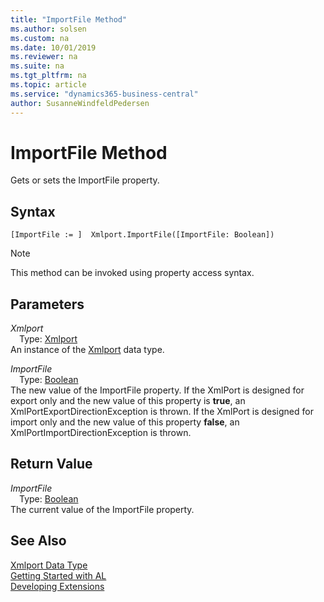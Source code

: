 ```yaml
---
title: "ImportFile Method"
ms.author: solsen
ms.custom: na
ms.date: 10/01/2019
ms.reviewer: na
ms.suite: na
ms.tgt_pltfrm: na
ms.topic: article
ms.service: "dynamics365-business-central"
author: SusanneWindfeldPedersen
---
```

[//]: # (START>DO_NOT_EDIT)
[//]: # (IMPORTANT:Do not edit any of the content between here and the END>DO_NOT_EDIT.)
[//]: # (Any modifications should be made in the .xml files in the ModernDev repo.)
# ImportFile Method
Gets or sets the ImportFile property.


## Syntax
```
[ImportFile := ]  Xmlport.ImportFile([ImportFile: Boolean])
```
> [!NOTE]  
> This method can be invoked using property access syntax.  
## Parameters
*Xmlport*  
&emsp;Type: [Xmlport](xmlport-data-type.md)  
An instance of the [Xmlport](xmlport-data-type.md) data type.  

*ImportFile*  
&emsp;Type: [Boolean](../boolean/boolean-data-type.md)  
The new value of the ImportFile property. If the XmlPort is designed for export only and the new value of this property is **true**, an XmlPortExportDirectionException is thrown. If the XmlPort is designed for import only and the new value of this property **false**, an XmlPortImportDirectionException is thrown.
        


## Return Value
*ImportFile*  
&emsp;Type: [Boolean](../boolean/boolean-data-type.md)  
The current value of the ImportFile property.  


[//]: # (IMPORTANT: END>DO_NOT_EDIT)
## See Also
[Xmlport Data Type](xmlport-data-type.md)  
[Getting Started with AL](../../devenv-get-started.md)  
[Developing Extensions](../../devenv-dev-overview.md)